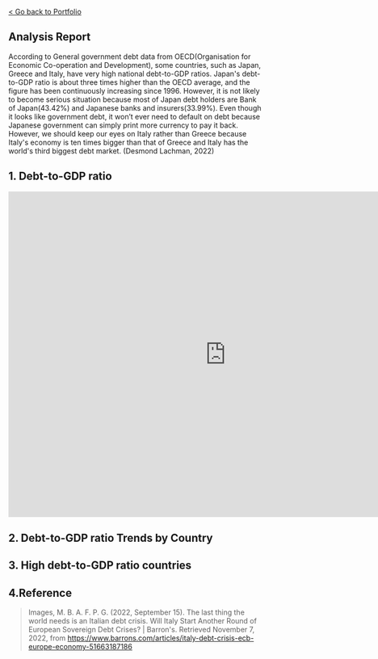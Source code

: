 
[< Go back to Portfolio](https://kibokk.github.io/portfolio/)

## Analysis Report
According to General government debt data from OECD(Organisation for Economic Co-operation and Development), some countries, such as Japan, Greece and Italy, have very high national debt-to-GDP ratios. Japan's debt-to-GDP ratio is about three times higher than the OECD average, and the figure has been continuously increasing since 1996. However, it is not likely to become serious situation because most of Japan debt holders are Bank of Japan(43.42%) and Japanese banks and insurers(33.99%). Even though it looks like government debt, it won’t ever need to default on debt because Japanese government can simply print more currency to pay it back. However, we should keep our eyes on Italy rather than Greece because Italy's economy is ten times bigger than that of Greece and Italy has the world's third biggest debt market. (Desmond Lachman, 2022)

## 1. Debt-to-GDP ratio
<iframe src="https://data.oecd.org/chart/6Se3" width="860" height="645" style="border: 0" mozallowfullscreen="true" webkitallowfullscreen="true" allowfullscreen="true"><a href="https://data.oecd.org/chart/6Se3" target="_blank">OECD Chart: General government debt, Total, % of GDP, Annual, 2018</a></iframe>

## 2. Debt-to-GDP ratio Trends by Country
<div class="flourish-embed flourish-chart" data-src="visualisation/11721046"><script src="https://public.flourish.studio/resources/embed.js"></script></div>

## 3. High debt-to-GDP ratio countries
<div class="flourish-embed flourish-chart" data-src="visualisation/11722177"><script src="https://public.flourish.studio/resources/embed.js"></script></div>

## 4.Reference
> Images, M. B. A. F. P. G. (2022, September 15). The last thing the world needs is an Italian debt crisis. Will Italy Start Another Round of European Sovereign Debt Crises? | Barron's. Retrieved November 7, 2022, from https://www.barrons.com/articles/italy-debt-crisis-ecb-europe-economy-51663187186 
